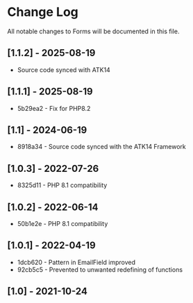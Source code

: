 # Change Log
All notable changes to Forms will be documented in this file.

## [1.1.2] - 2025-08-19

* Source code synced with ATK14

## [1.1.1] - 2025-08-19

* 5b29ea2 - Fix for PHP8.2

## [1.1] - 2024-06-19

* 8918a34 - Source code synced with the ATK14 Framework

## [1.0.3] - 2022-07-26

* 8325d11 - PHP 8.1 compatibility

## [1.0.2] - 2022-06-14

* 50b1e2e - PHP 8.1 compatibility

## [1.0.1] - 2022-04-19

* 1dcb620 - Pattern in EmailField improved
* 92cb5c5 - Prevented to unwanted redefining of functions

## [1.0] - 2021-10-24
